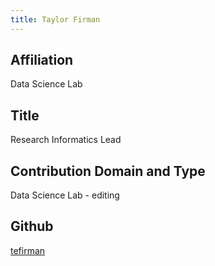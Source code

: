 ```yaml
---
title: Taylor Firman
---
```

## Affiliation
Data Science Lab 


## Title
Research Informatics Lead


## Contribution Domain and Type

Data Science Lab - editing


## Github

[tefirman](https://github.com/tefirman)
